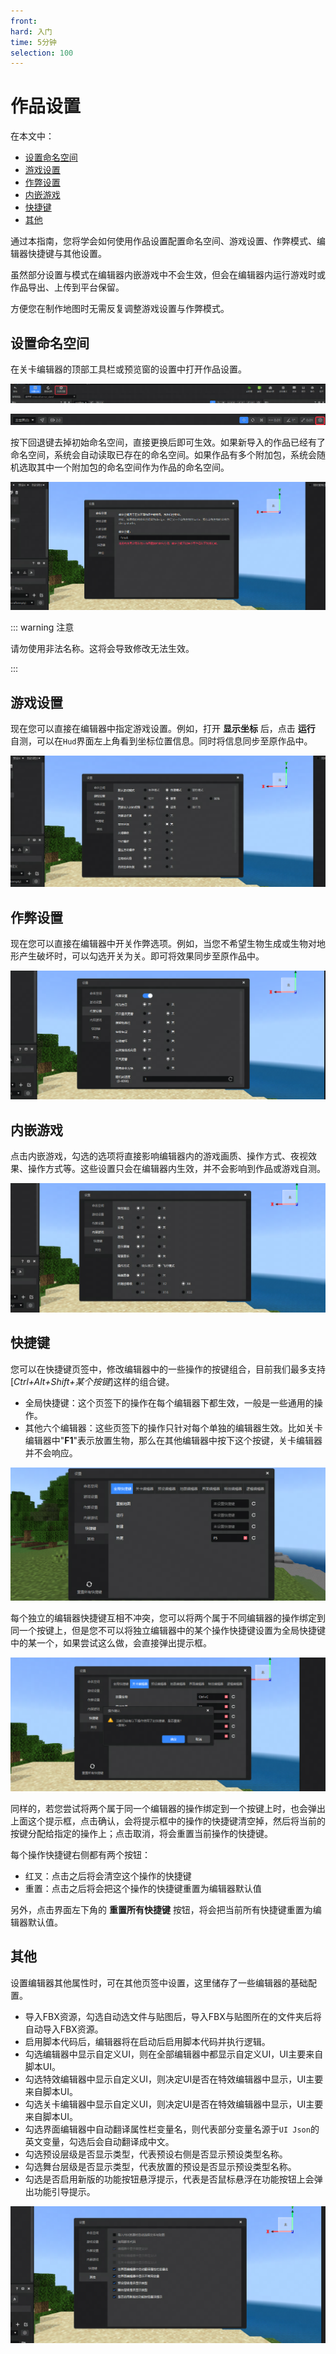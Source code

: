 ```yaml
---
front:
hard: 入门
time: 5分钟
selection: 100
---
```

# 作品设置

在本文中：

- [设置命名空间](#设置命名空间)
- [游戏设置](#游戏设置)
- [作弊设置](#作弊设置)
- [内嵌游戏](#内嵌游戏)
- [快捷键](#快捷键)
- [其他](#其他)



通过本指南，您将学会如何使用作品设置配置命名空间、游戏设置、作弊模式、编辑器快捷键与其他设置。

虽然部分设置与模式在编辑器内嵌游戏中不会生效，但会在编辑器内运行游戏时或作品导出、上传到平台保留。

方便您在制作地图时无需反复调整游戏设置与作弊模式。



## 设置命名空间

在关卡编辑器的顶部工具栏或预览窗的设置中打开作品设置。

![image-20240720160127782](./images/5_0.png)

![image-20240720160106577](./images/5_1.png)

按下回退键去掉初始命名空间，直接更换后即可生效。如果新导入的作品已经有了命名空间，系统会自动读取已存在的命名空间。如果作品有多个附加包，系统会随机选取其中一个附加包的命名空间作为作品的命名空间。

![image-20240720170520469](./images/5_2.png)

::: warning 注意

请勿使用非法名称。这将会导致修改无法生效。

:::



## 游戏设置

现在您可以直接在编辑器中指定游戏设置。例如，打开 **显示坐标** 后，点击 **运行** 自测，可以在`Hud`界面左上角看到坐标位置信息。同时将信息同步至原作品中。

![image-20240720170531803](./images/5_3.png)





## 作弊设置

现在您可以直接在编辑器中开关作弊选项。例如，当您不希望生物生成或生物对地形产生破坏时，可以勾选开关为关。即可将效果同步至原作品中。

![image-20240720170545179](./images/5_4.png)



## 内嵌游戏

点击内嵌游戏，勾选的选项将直接影响编辑器内的游戏画质、操作方式、夜视效果、操作方式等。这些设置只会在编辑器内生效，并不会影响到作品或游戏自测。

![image-20240720170557995](./images/5_5.png)



## 快捷键

您可以在快捷键页签中，修改编辑器中的一些操作的按键组合，目前我们最多支持[*Ctrl+Alt+Shift+某个按键*]这样的组合键。

- 全局快捷键：这个页签下的操作在每个编辑器下都生效，一般是一些通用的操作。
- 其他六个编辑器：这些页签下的操作只针对每个单独的编辑器生效。比如关卡编辑器中"**F1**"表示放置生物，那么在其他编辑器中按下这个按键，关卡编辑器并不会响应。

<img src="./images/5_7.png" style="zoom:110%;" />

每个独立的编辑器快捷键互相不冲突，您可以将两个属于不同编辑器的操作绑定到同一个按键上，但是您不可以将独立编辑器中的某个操作快捷键设置为全局快捷键中的某一个，如果尝试这么做，会直接弹出提示框。

![](./images/5_8.png)

同样的，若您尝试将两个属于同一个编辑器的操作绑定到一个按键上时，也会弹出上面这个提示框，点击确认，会将提示框中的操作的快捷键清空掉，然后将当前的按键分配给指定的操作上；点击取消，将会重置当前操作的快捷键。

每个操作快捷键右侧都有两个按钮：

- 红叉：点击之后将会清空这个操作的快捷键
- 重置：点击之后将会把这个操作的快捷键重置为编辑器默认值

另外，点击界面左下角的 **重置所有快捷键** 按钮，将会把当前所有快捷键重置为编辑器默认值。



## 其他

设置编辑器其他属性时，可在其他页签中设置，这里储存了一些编辑器的基础配置。

- 导入FBX资源，勾选自动选文件与贴图后，导入FBX与贴图所在的文件夹后将自动导入FBX资源。
- 启用脚本代码后，编辑器将在启动后启用脚本代码并执行逻辑。
- 勾选编辑器中显示自定义UI，则在全部编辑器中都显示自定义UI，UI主要来自脚本UI。
- 勾选特效编辑器中显示自定义UI，则决定UI是否在特效编辑器中显示，UI主要来自脚本UI。
- 勾选关卡编辑器中显示自定义UI，则决定UI是否在特效编辑器中显示，UI主要来自脚本UI。
- 勾选界面编辑器中自动翻译属性栏变量名，则代表部分变量名源于`UI Json`的英文变量，勾选后会自动翻译成中文。
- 勾选预设层级是否显示类型，代表预设右侧是否显示预设类型名称。
- 勾选舞台层级是否显示类型，代表放置的预设是否显示预设类型名称。
- 勾选是否启用新版的功能按钮悬浮提示，代表是否鼠标悬浮在功能按钮上会弹出功能引导提示。

![image-20240720170606900](./images/5_6.png)




